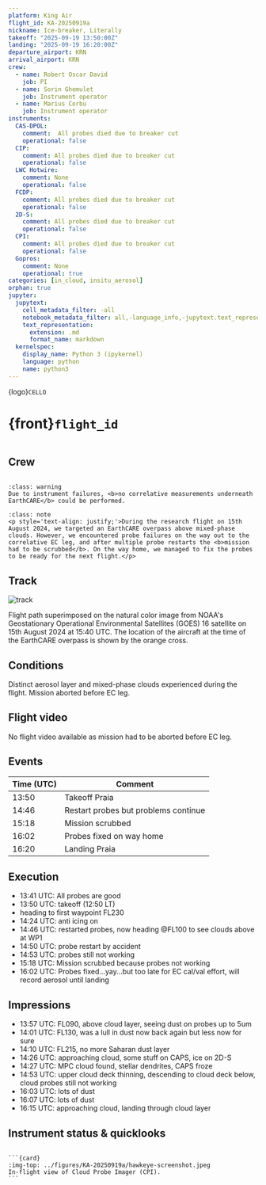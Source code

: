 ```yaml
---
platform: King Air
flight_id: KA-20250919a
nickname: Ice-breaker, Literally
takeoff: "2025-09-19 13:50:00Z"
landing: "2025-09-19 16:20:00Z"
departure_airport: KRN
arrival_airport: KRN
crew:
  - name: Robert Oscar David
    job: PI
  - name: Sorin Ghemulet
    job: Instrument operator
  - name: Marius Corbu
    job: Instrument operator
instruments:
  CAS-DPOL:
    comment:  All probes died due to breaker cut
    operational: false
  CIP:
    comment: All probes died due to breaker cut
    operational: false
  LWC Hotwire:
    comment: None
    operational: false
  FCDP:
    comment: All probes died due to breaker cut
    operational: false
  2D-S:
    comment: All probes died due to breaker cut
    operational: false
  CPI:
    comment: All probes died due to breaker cut
    operational: false
  Gopros:
    comment: None
    operational: true
categories: [in_cloud, insitu_aerosol]
orphan: true
jupyter:
  jupytext:
    cell_metadata_filter: -all
    notebook_metadata_filter: all,-language_info,-jupytext.text_representation.format_version,-jupytext.text_representation.jupytext_version
    text_representation:
      extension: .md
      format_name: markdown
  kernelspec:
    display_name: Python 3 (ipykernel)
    language: python
    name: python3
---
```


{logo}`CELLO`

# {front}`flight_id`

```{badges}
```

## Crew

```{crew-list}
```

```{admonition} EarthCARE target scenarios
:class: warning
Due to instrument failures, <b>no correlative measurements underneath EarthCARE</b> could be performed.

```

```{admonition} Flight summary
:class: note
<p style='text-align: justify;'>During the research flight on 15th August 2024, we targeted an EarthCARE overpass above mixed-phase clouds. However, we encountered probe failures on the way out to the correlative EC leg, and after multiple probe restarts the <b>mission had to be scrubbed</b>. On the way home, we managed to fix the probes to be ready for the next flight.</p>
```


## Track

![track](../figures/KA-20250919a/KA-20240815a-track.jpeg)

Flight path superimposed on the natural color image from NOAA's Geostationary Operational Environmental Satellites (GOES) 16 satellite on 15th August 2024 at 15:40 UTC. The location of the aircraft at the time of the EarthCARE overpass is shown by the orange cross.

## Conditions
Distinct aerosol layer and mixed-phase clouds experienced during the flight. Mission aborted before EC leg.

## Flight video

No flight video available as mission had to be aborted before EC leg.

## Events

Time (UTC) | Comment
-------------| -----
13:50 | Takeoff Praia
14:46 | Restart probes but problems continue
15:18 | Mission scrubbed
16:02 | Probes fixed on way home
16:20 | Landing Praia


## Execution

- 13:41 UTC: All probes are good
- 13:50 UTC: takeoff (12:50 LT)
- heading to first waypoint FL230
- 14:24 UTC: anti icing on
- 14:46 UTC: restarted probes, now heading @FL100 to see clouds above at WP1
- 14:50 UTC: probe restart by accident
- 14:53 UTC: probes still not working
- 15:18 UTC: Mission scrubbed because probes not working
- 16:02 UTC: Probes fixed...yay...but too late for EC cal/val effort, will record aerosol until landing


## Impressions

- 13:57 UTC: FL090, above cloud layer, seeing dust on probes up to 5um
- 14:01 UTC: FL130, was a lull in dust now back again but less now for sure
- 14:10 UTC: FL215, no more Saharan dust layer
- 14:26 UTC: approaching cloud, some stuff on CAPS, ice on 2D-S
- 14:27 UTC: MPC cloud found, stellar dendrites, CAPS froze
- 14:53 UTC: upper cloud deck thinning, descending to cloud deck below, cloud probes still not working
- 16:03 UTC: lots of dust
- 16:07 UTC: lots of dust
- 16:15 UTC: approaching cloud, landing through cloud layer


## Instrument status & quicklooks
```{instrument-table}
```
````{card-carousel} 2
```{card}
:img-top: ../figures/KA-20250919a/hawkeye-screenshot.jpeg
In-flight view of Cloud Probe Imager (CPI).
```

````
